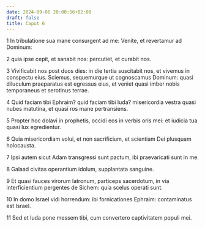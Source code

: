 ```yaml
---
date: 2024-09-06 20:00:56+02:00
draft: false
title: Caput 6
---
```





1 In tribulatione sua mane consurgent ad me: Venite, et revertamur ad Dominum:

2 quia ipse cepit, et sanabit nos: percutiet, et curabit nos.

3 Vivificabit nos post duos dies: in die tertia suscitabit nos, et vivemus in conspectu eius. Sciemus, sequemurque ut cognoscamus Dominum: quasi diluculum praeparatus est egressus eius, et veniet quasi imber nobis temporaneus et serotinus terrae.

4 Quid faciam tibi Ephraim? quid faciam tibi Iuda? misericordia vestra quasi nubes matutina, et quasi ros mane pertransiens.

5 Propter hoc dolavi in prophetis, occidi eos in verbis oris mei: et iudicia tua quasi lux egredientur.

6 Quia misericordiam volui, et non sacrificium, et scientiam Dei plusquam holocausta.

7 Ipsi autem sicut Adam transgressi sunt pactum, ibi praevaricati sunt in me.

8 Galaad civitas operantium idolum, supplantata sanguine.

9 Et quasi fauces virorum latronum, particeps sacerdotum, in via interficientium pergentes de Sichem: quia scelus operati sunt.

10 In domo Israel vidi horrendum: ibi fornicationes Ephraim: contaminatus est Israel.

11 Sed et Iuda pone messem tibi, cum convertero captivitatem populi mei.


